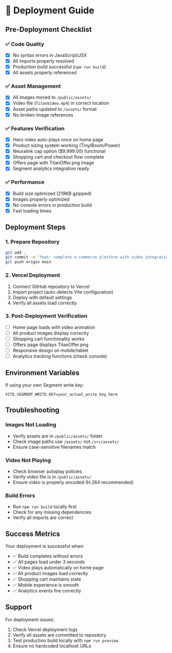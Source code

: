 # 🚀 Deployment Guide

## Pre-Deployment Checklist

### ✅ Code Quality
- [x] No syntax errors in JavaScript/JSX
- [x] All imports properly resolved
- [x] Production build successful (`npm run build`)
- [x] All assets properly referenced

### ✅ Asset Management
- [x] All images moved to `/public/assets/`
- [x] Video file (`TitanVideo.mp4`) in correct location
- [x] Asset paths updated to `/assets/` format
- [x] No broken image references

### ✅ Features Verification
- [x] Hero video auto-plays once on home page
- [x] Product sizing system working (Tiny/Boom/Power)
- [x] Neuralink cap option ($9,999.00) functional
- [x] Shopping cart and checkout flow complete
- [x] Offers page with TitanOffer.png image
- [x] Segment analytics integration ready

### ✅ Performance
- [x] Build size optimized (219KB gzipped)
- [x] Images properly optimized
- [x] No console errors in production build
- [x] Fast loading times

## Deployment Steps

### 1. Prepare Repository
```bash
git add .
git commit -m "feat: complete e-commerce platform with video integration and Vercel optimization"
git push origin main
```

### 2. Vercel Deployment
1. Connect GitHub repository to Vercel
2. Import project (auto-detects Vite configuration)
3. Deploy with default settings
4. Verify all assets load correctly

### 3. Post-Deployment Verification
- [ ] Home page loads with video animation
- [ ] All product images display correctly
- [ ] Shopping cart functionality works
- [ ] Offers page displays TitanOffer.png
- [ ] Responsive design on mobile/tablet
- [ ] Analytics tracking functions (check console)

## Environment Variables

If using your own Segment write key:
```
VITE_SEGMENT_WRITE_KEY=your_actual_write_key_here
```

## Troubleshooting

### Images Not Loading
- Verify assets are in `/public/assets/` folder
- Check image paths use `/assets/` not `/src/assets/`
- Ensure case-sensitive filenames match

### Video Not Playing
- Check browser autoplay policies
- Verify video file is in `/public/assets/`
- Ensure video is properly encoded (H.264 recommended)

### Build Errors
- Run `npm run build` locally first
- Check for any missing dependencies
- Verify all imports are correct

## Success Metrics

Your deployment is successful when:
- ✅ Build completes without errors
- ✅ All pages load under 3 seconds
- ✅ Video plays automatically on home page
- ✅ All product images load correctly
- ✅ Shopping cart maintains state
- ✅ Mobile experience is smooth
- ✅ Analytics events fire correctly

## Support

For deployment issues:
1. Check Vercel deployment logs
2. Verify all assets are committed to repository
3. Test production build locally with `npm run preview`
4. Ensure no hardcoded localhost URLs
